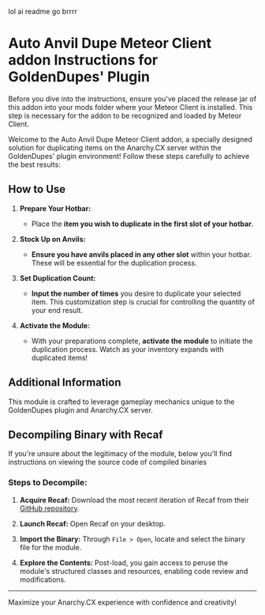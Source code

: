 lol ai readme go brrrr
# Auto Anvil Dupe Meteor Client addon Instructions for GoldenDupes' Plugin

Before you dive into the instructions, ensure you've placed the release jar of this addon into your mods folder where your Meteor Client is installed. This step is necessary for the addon to be recognized and loaded by Meteor Client.

Welcome to the Auto Anvil Dupe Meteor Client addon, a specially designed solution for duplicating items on the Anarchy.CX server within the GoldenDupes' plugin environment! Follow these steps carefully to achieve the best results:

## How to Use

1. **Prepare Your Hotbar:**
   - Place the **item you wish to duplicate in the first slot of your hotbar**.
   
2. **Stock Up on Anvils:**
   - **Ensure you have anvils placed in any other slot** within your hotbar. These will be essential for the duplication process.

3. **Set Duplication Count:**
   - **Input the number of times** you desire to duplicate your selected item. This customization step is crucial for controlling the quantity of your end result.

4. **Activate the Module:**
   - With your preparations complete, **activate the module** to initiate the duplication process. Watch as your inventory expands with duplicated items!

## Additional Information

This module is crafted to leverage gameplay mechanics unique to the GoldenDupes plugin and Anarchy.CX server.

## Decompiling Binary with Recaf

If you're unsure about the legitimacy of the module, below you'll find instructions on viewing the source code of compiled binaries

### Steps to Decompile:

1. **Acquire Recaf:** Download the most recent iteration of Recaf from their [GitHub repository](https://github.com/Col-E/Recaf).

2. **Launch Recaf:** Open Recaf on your desktop.

3. **Import the Binary:** Through `File > Open`, locate and select the binary file for the module.

4. **Explore the Contents:** Post-load, you gain access to peruse the module's structured classes and resources, enabling code review and modifications.

---

Maximize your Anarchy.CX experience with confidence and creativity!
